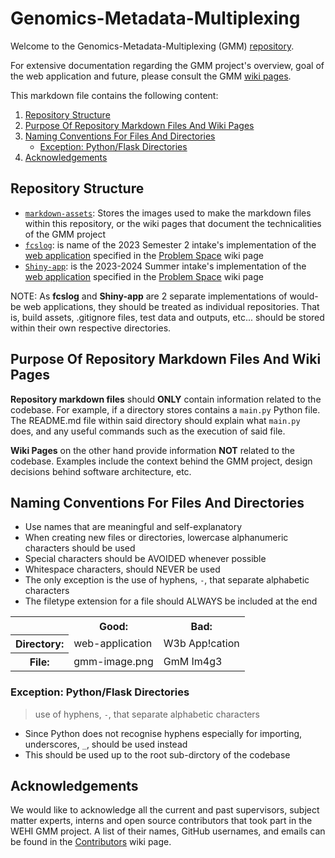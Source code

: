 # Genomics-Metadata-Multiplexing

Welcome to the  Genomics-Metadata-Multiplexing (GMM) [repository](https://github.com/WEHI-ResearchComputing/Genomics-Metadata-Multiplexing).

For extensive documentation regarding the GMM project's overview, goal of the web application and future, please consult the GMM [wiki pages](https://github.com/WEHI-ResearchComputing/Genomics-Metadata-Multiplexing/wiki).

This markdown file contains the following content:
1. [Repository Structure](#repository-structure)
2. [Purpose Of Repository Markdown Files And Wiki Pages](#purpose-of-repository-markdown-files-and-wiki-pages)
3. [Naming Conventions For Files And Directories](#naming-conventions-for-files-and-directories)
    - [Exception: Python/Flask Directories](#exception-pythonflask-directories)
4. [Acknowledgements](#acknowledgements)

## Repository Structure
- [```markdown-assets```](./markdown-assets/): Stores the images used to make the markdown files within this repository, or the wiki pages that document the technicalities of the GMM project
- [```fcslog```](./fcslog/): is name of the 2023 Semester 2 intake's implementation of the [web application](https://github.com/WEHI-ResearchComputing/Genomics-Metadata-Multiplexing/wiki/Problem-Space#web-application) specified in the [Problem Space](https://github.com/WEHI-ResearchComputing/Genomics-Metadata-Multiplexing/wiki/Problem-Space) wiki page
- [```Shiny-app```](./Shiny-app/): is the 2023-2024 Summer intake's implementation of the [web application](https://github.com/WEHI-ResearchComputing/Genomics-Metadata-Multiplexing/wiki/Problem-Space#web-application) specified in the [Problem Space](https://github.com/WEHI-ResearchComputing/Genomics-Metadata-Multiplexing/wiki/Problem-Space) wiki page

NOTE: As **fcslog** and **Shiny-app** are 2 separate implementations of would-be web applications, they should be treated as individual repositories. That is, build assets, .gitignore files, test data and outputs, etc... should be stored within their own respective directories.

## Purpose Of Repository Markdown Files And Wiki Pages
**Repository markdown files** should **ONLY** contain information related to the codebase. For example, if a directory stores contains a ```main.py``` Python file. The README.md file within said directory should explain what ```main.py``` does, and any useful commands such as the execution of said file.

**Wiki Pages** on the other hand provide information **NOT** related to the codebase. Examples include the context behind the GMM project, design decisions behind software architecture, etc.

## Naming Conventions For Files And Directories
- Use names that are meaningful and self-explanatory
- When creating new files or directories, lowercase alphanumeric characters should be used
- Special characters should be AVOIDED whenever possible
- Whitespace characters, should NEVER be used
- The only exception is the use of hyphens, ```-```, that separate alphabetic characters
- The filetype extension for a file should ALWAYS be included at the end
<table>
    <tr>
        <th>&nbsp</th>
        <th>Good:</th>
        <th>Bad:</th>
    </tr>
    <tr>
        <th>Directory:</th>
        <td>web-application</td>
        <td>W3b App!cation</td>
    </tr>
    <tr>
        <th>File:</th>
        <td>gmm-image.png</td>
        <td>GmM Im4g3</td> 
    </tr>
</table>

### Exception: Python/Flask Directories
> use of hyphens, ```-```, that separate alphabetic characters
- Since Python does not recognise hyphens especially for importing, underscores, ```_```, should be used instead
- This should be used up to the root sub-dirctory of the codebase

## Acknowledgements
We would like to acknowledge all the current and past supervisors, subject matter experts, interns and open source contributors that took part in the WEHI GMM project. A list of their names, GitHub usernames, and emails can be found in the [Contributors](https://github.com/WEHI-ResearchComputing/Genomics-Metadata-Multiplexing/wiki/Contributors) wiki page.
